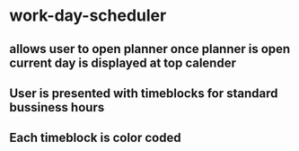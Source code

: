 # work-day-scheduler
## allows user to open planner once planner is open current day is displayed at top calender
## User is presented with timeblocks for standard bussiness hours
## Each timeblock is color coded